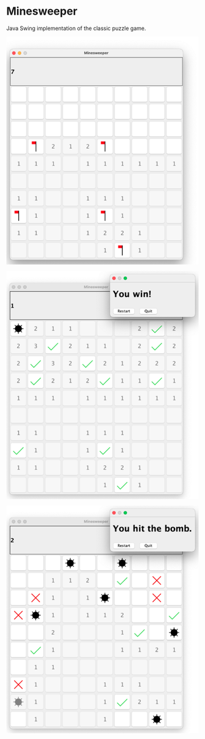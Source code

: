 # Minesweeper
Java Swing implementation of the classic puzzle game.

![](./screenshots/game.png)

![](./screenshots/game-win.png)

![](./screenshots/game-lose.png)